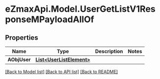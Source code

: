 
# eZmaxApi.Model.UserGetListV1ResponseMPayloadAllOf

## Properties

Name | Type | Description | Notes
------------ | ------------- | ------------- | -------------
**AObjUser** | [**List&lt;UserListElement&gt;**](UserListElement.md) |  | 

[[Back to Model list]](../README.md#documentation-for-models)
[[Back to API list]](../README.md#documentation-for-api-endpoints)
[[Back to README]](../README.md)

